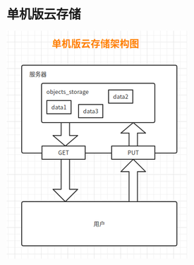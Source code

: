 # 单机版云存储

![](https://github.com/gothicrush/go-distributed-storage/blob/master/ReadmeImage/version1.png)
